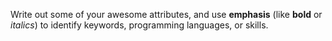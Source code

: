 Write out some of your awesome attributes, and use **emphasis** (like **bold** or _italics_) to identify keywords, programming languages, or skills. 
